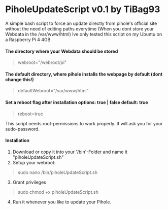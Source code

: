 # PiholeUpdateScript v0.1 by TiBag93
A simple bash script to force an update directly from pihole's official site without the need of editing paths everytime (When you dont store your Webdata in the /var/www/html)
Ive only tested this script on my Ubuntu on a Raspberry Pi 4 4GB

#### The directory where your Webdata should be stored
> webroot="/webroot/pi"

#### The default directory, where pihole installs the webpage by default (dont change this!)
> defaultWebroot="/var/www/html"

#### Set a reboot flag after installation options: true | false default: true
> reboot=true

This script needs root-permissions to work properly. It will ask you for your sudo-password.

#### Installation

1. Download or copy it into your '/bin'-Folder and name it "piholeUpdateScript.sh"
2. Setup your webroot: 
  > sudo nano /bin/piholeUpdateScript.sh
3. Grant privileges 
  > sudo chmod +x piholeUpdateScript.sh
4. Run it whenever you like to update your Pihole.
